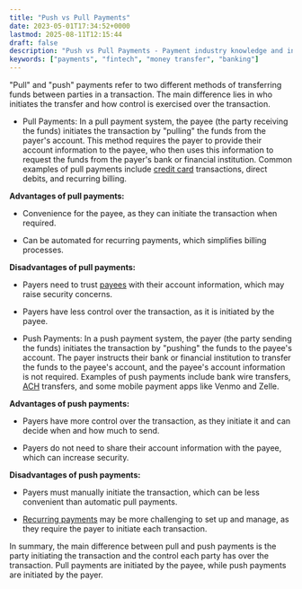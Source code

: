 ```yaml
---
title: "Push vs Pull Payments"
date: 2023-05-01T17:34:52+0000
lastmod: 2025-08-11T12:15:44
draft: false
description: "Push vs Pull Payments - Payment industry knowledge and insights"
keywords: ["payments", "fintech", "money transfer", "banking"]
---
```


"Pull" and "push" payments refer to two different methods of transferring funds between parties in a transaction. The main difference lies in who initiates the transfer and how control is exercised over the transaction.

- Pull Payments:
In a pull payment system, the payee (the party receiving the funds) initiates the transaction by "pulling" the funds from the payer's account. This method requires the payer to provide their account information to the payee, who then uses this information to request the funds from the payer's bank or financial institution. Common examples of pull payments include [credit card](https://faisalkhanllc.xyz/resources/payments-wiki/c/credit-card/) transactions, direct debits, and recurring billing.

**Advantages of pull payments:**

- Convenience for the payee, as they can initiate the transaction when required.

- Can be automated for recurring payments, which simplifies billing processes.

**Disadvantages of pull payments:**

- Payers need to trust [payees](https://faisalkhanllc.xyz/resources/payments-wiki/p/payee/) with their account information, which may raise security concerns.

- Payers have less control over the transaction, as it is initiated by the payee.

- Push Payments:
In a push payment system, the payer (the party sending the funds) initiates the transaction by "pushing" the funds to the payee's account. The payer instructs their bank or financial institution to transfer the funds to the payee's account, and the payee's account information is not required. Examples of push payments include bank wire transfers, [ACH](https://faisalkhanllc.xyz/resources/payments-wiki/a/automated-clearing-house-ach/) transfers, and some mobile payment apps like Venmo and Zelle.

**Advantages of push payments:**

- Payers have more control over the transaction, as they initiate it and can decide when and how much to send.

- Payers do not need to share their account information with the payee, which can increase security.

**Disadvantages of push payments:**

- Payers must manually initiate the transaction, which can be less convenient than automatic pull payments.

- [Recurring payments](https://faisalkhanllc.xyz/resources/payments-wiki/r/recurring-payments/) may be more challenging to set up and manage, as they require the payer to initiate each transaction.

In summary, the main difference between pull and push payments is the party initiating the transaction and the control each party has over the transaction. Pull payments are initiated by the payee, while push payments are initiated by the payer.
